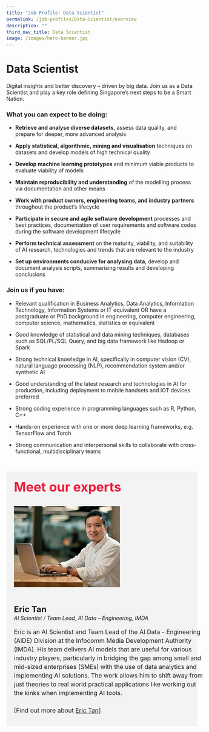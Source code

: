 ```yaml
---
title: "Job Profile: Data Scientist"
permalink: /job-profiles/Data-Scientist/overview
description: ""
third_nav_title: Data Scientist
image: /images/hero-banner.jpg
---
```

# Data Scientist
Digital insights and better discovery – driven by big data. Join us as a Data Scientist and play a key role defining Singapore’s next steps to be a Smart Nation. 

### What you can expect to be doing:

* **Retrieve and analyse diverse datasets**, assess data quality, and prepare for deeper, more advanced analysis

* **Apply statistical, algorithmic, mining and visualisation** techniques on datasets and develop models of high technical quality

* **Develop machine learning prototypes** and minimum viable products to evaluate viability of models

* **Maintain reproducibility and understanding** of the modelling process via documentation and other means
 
* **Work with product owners, engineering teams, and industry partners** throughout the product’s lifecycle

* **Participate in secure and agile software development** processes and best practices, documentation of user requirements and software codes during the software development lifecycle

* **Perform technical assessment** on the maturity, viability, and suitability of AI research, technologies and trends that are relevant to the industry

* **Set up environments conducive for analysing data**, develop and document analysis scripts, summarising results and developing conclusions



### Join us if you have:

* Relevant qualification in Business Analytics, Data Analytics, Information Technology, Information Systems or IT equivalent OR have a postgraduate or PhD background in engineering, computer engineering, computer science, mathematics, statistics or equivalent

* Good knowledge of statistical and data mining techniques, databases such as SQL/PL/SQL Query, and big data framework like Hadoop or Spark

* Strong technical knowledge in AI, specifically in computer vision (CV), natural language processing (NLP), recommendation system and/or synthetic AI

* Good understanding of the latest research and technologies in AI for production, including deployment to mobile handsets and IOT devices preferred

* Strong coding experience in programming languages such as R, Python, C++

* Hands-on experience with one or more deep learning frameworks, e.g. TensorFlow and Torch

* Strong communication and interpersonal skills to collaborate with cross-functional, multidisciplinary teams


​
<div class="row" style="font-size:34px; font-weight: 700; color: #ed1a3b; background-color: #f3f3f3; padding: 20px 0px 20px 20px;"> Meet our experts</div>
        
<div class="row" style="background-color: #f3f3f3;">
      <div class="column" style="padding: 10px 0px 30px 20px;"><img src="images/heng-tian-hao.jpg" alt="Heng Tian Hao"></div>
      <div class="column" style="width: 100%; padding: 10px 20px 30px 20px;">
       <span style="font-size: 22px; font-weight: bold; line-height: 30px;">Eric Tan</span><br><span style="font-size: 14px; font-style: italic; line-height: 16px;">AI Scientist / Team Lead, AI Data – Engineering, IMDA</span><br><br>
    <span style="font-size: 16px; line-height: 23px;">Eric is an AI Scientist and Team Lead of the AI Data - Engineering (AIDE) Division at the Infocomm Media Development Authority (IMDA). His team delivers AI models that are useful for various industry players, particularly in bridging the gap among small and mid-sized enterprises (SMEs) with the use of data analytics and implementing AI solutions. The work allows him to shift away from just theories to real world practical applications like working out the kinks when implementing AI tools. 
<br><br> [Find out more about <a href="/job-profiles/cybersecurity-engineer/heng-tian-hao">Eric Tan</a>]</span>
      </div>
</div>